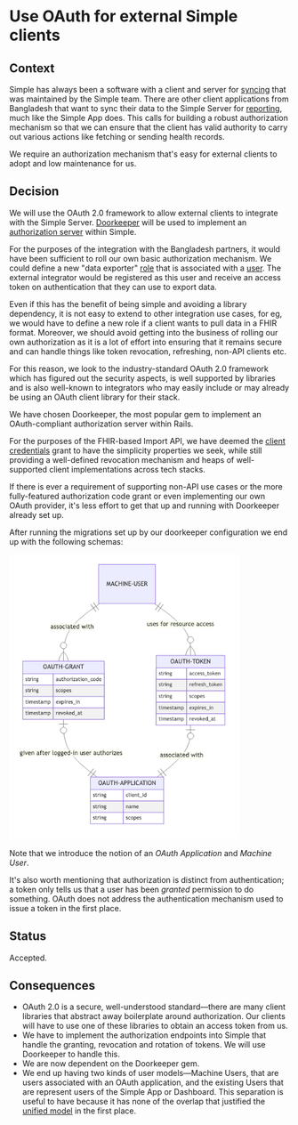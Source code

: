 # Use OAuth for external Simple clients
## Context

Simple has always been a software with a client and server for 
[syncing](001-synchronization.md) that was maintained by the Simple team. There
are other client applications from Bangladesh that want to sync their data to 
the Simple Server for [reporting](004-reporting.md), much like the Simple App
does. This calls for building a robust authorization mechanism so that we can 
ensure that the client has valid authority to carry out various actions 
like fetching or sending health records.

We require an authorization mechanism that's easy for external clients to adopt
and low maintenance for us.

## Decision

We will use the OAuth 2.0 framework to allow external clients to integrate with
the Simple Server. [Doorkeeper](https://github.com/doorkeeper-gem/doorkeeper/wiki)
will be used to implement an
[authorization server](https://datatracker.ietf.org/doc/html/rfc6749#section-1.1)
within Simple.

For the purposes of the integration with the Bangladesh partners, it would have
been sufficient to roll our own basic authorization mechanism. We could  define
a new "data exporter" [role](012-simplified-user-permissions.md) that is
associated with a [user](009-single-user-model.md). The external integrator 
would be registered as this user and receive an access token on authentication
that they can use to export data.

Even if this has the benefit of being simple and avoiding a library dependency,
it is not easy to extend to other integration use cases, for eg, we would have
to define a new role if a client wants to pull data in a FHIR format. Moreover,
we should avoid getting into the business of rolling our own authorization as
it is a lot of effort into ensuring that it remains secure and can handle
things like token revocation, refreshing, non-API clients etc.

For this reason, we look to the industry-standard OAuth 2.0 framework which has
figured out the security aspects, is well supported by libraries and is also
well-known to integrators who may easily include or may already be using an
OAuth client library for their stack.

We have chosen Doorkeeper, the most popular gem to implement an OAuth-compliant
authorization server within Rails.

For the purposes of the FHIR-based Import API, we have deemed the [client 
credentials](https://datatracker.ietf.org/doc/html/rfc6749#section-1.3.4)
grant to have the simplicity properties we seek, while still providing a 
well-defined revocation mechanism and heaps of well-supported client
implementations across tech stacks.

If there is ever a requirement of supporting non-API use cases or the more
fully-featured authorization code grant or even implementing our own OAuth
provider, it's less effort to get that up and running with Doorkeeper
already set up.

After running the migrations set up by our doorkeeper configuration we end
up with the following schemas:

![OAuth Schemas](resources/oauth_schemas.png)

Note that we introduce the notion of an _OAuth Application_ and _Machine User_.

It's also worth mentioning that authorization is distinct from authentication;
a token only tells us that a user has been _granted_ permission to do
something. OAuth does not address the authentication mechanism used to issue a
token in the first place.

## Status

Accepted.

## Consequences


* OAuth 2.0 is a secure, well-understood standard—there are many client 
  libraries that abstract away boilerplate around authorization. Our clients 
  will have to use one of these libraries to obtain an access token from us.
* We have to implement the authorization endpoints into Simple that handle the
  granting, revocation and rotation of tokens. We will use Doorkeeper to
  handle this.
* We are now dependent on the Doorkeeper gem.
* We end up having two kinds of user models—Machine Users, that are users 
  associated with an OAuth application, and the existing Users that are 
  represent users of the Simple App or Dashboard. This separation is useful to
  have because it has none of the overlap that justified the
  [unified model](009-single-user-model.md) in the first place.
